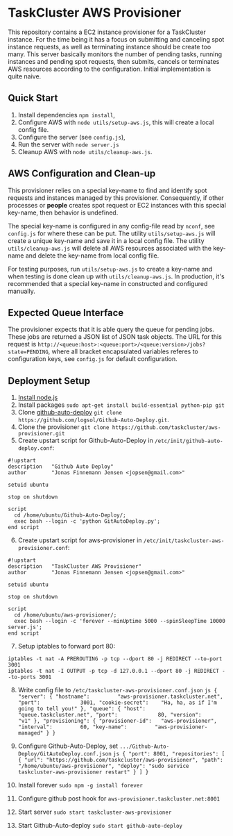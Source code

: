TaskCluster AWS Provisioner
============================
This repository contains a EC2 instance provisioner for a TaskCluster instance.
For the time being it has a focus on submitting and canceling spot instance
requests, as well as terminating instance should be create too many.
This server basically monitors the number of pending tasks, running instances
and pending spot requests, then submits, cancels or terminates AWS resources
according to the configuration. Initial implementation is quite naive.

Quick Start
-----------
  1. Install dependencies `npm install`,
  2. Configure AWS with `node utils/setup-aws.js`, this will create a local
     config file.
  2. Configure the server (see `config.js`),
  3. Run the server with `node server.js`
  4. Cleanup AWS with `node utils/cleanup-aws.js`.


AWS Configuration and Clean-up
------------------------------
This provisioner relies on a special key-name to find and identify spot requests
and instances managed by this provisioner. Consequently, if other processes or
**people** creates spot request or EC2 instances with this special key-name,
then behavior is undefined.

The special key-name is configured in any config-file read by `nconf`, see
`config.js` for where these can be put. The utility `utils/setup-aws.js` will
create a unique key-name and save it in a local config file. The utility
`utils/cleanup-aws.js` will delete all AWS resources associated with the
key-name and delete the key-name from local config file.

For testing purposes, run `utils/setup-aws.js` to create a key-name and when
testing is done clean up with `utils/cleanup-aws.js`. In production, it's
recommended that a special key-name in constructed and configured manually.

Expected Queue Interface
------------------------
The provisioner expects that it is able query the queue for pending jobs. These
jobs are returned a JSON list of JSON task objects. The URL for this request is 
`http://<queue:host>:<queue:port>/<queue:version>/jobs?state=PENDING`, where
all bracket encapsulated variables referes to configuration keys, see
`config.js` for default configuration.

Deployment Setup
----------------

  1. [Install node.js](https://github.com/joyent/node/wiki/Installing-Node.js-via-package-manager#wiki-build-from-source)
  2. Install packages `sudo apt-get install build-essential python-pip git`
  3. Clone [github-auto-deploy](https://github.com/logsol/Github-Auto-Deploy/) `git clone https://github.com/logsol/Github-Auto-Deploy.git`.
  4. Clone the provisioner `git clone https://github.com/taskcluster/aws-provisioner.git`
  5. Create upstart script for Github-Auto-Deploy in `/etc/init/github-auto-deploy.conf`:

    #!upstart
    description   "Github Auto Deploy"
    author        "Jonas Finnemann Jensen <jopsen@gmail.com>"

    setuid ubuntu

    stop on shutdown

    script
      cd /home/ubuntu/Github-Auto-Deploy/;
      exec bash --login -c 'python GitAutoDeploy.py';
    end script

  6. Create upstart script for aws-provisioner in `/etc/init/taskcluster-aws-provisioner.conf`:

    #!upstart
    description   "TaskCluster AWS Provisioner"
    author        "Jonas Finnemann Jensen <jopsen@gmail.com>"

    setuid ubuntu

    stop on shutdown

    script
      cd /home/ubuntu/aws-provisioner/;
      exec bash --login -c 'forever --minUptime 5000 --spinSleepTime 10000 server.js';
    end script

  7. Setup iptables to forward port 80:

    iptables -t nat -A PREROUTING -p tcp --dport 80 -j REDIRECT --to-port 3001
    iptables -t nat -I OUTPUT -p tcp -d 127.0.0.1 --dport 80 -j REDIRECT --to-ports 3001

  8. Write config file to `/etc/taskcluster-aws-provisioner.conf.json`
    ```js
    {
      "server": {
        "hostname":         "aws-provisioner.taskcluster.net",
        "port":             3001,
        "cookie-secret":    "Ha, ha, as if I'm going to tell you!"
      },
      "queue": {
        "host":             "queue.taskcluster.net",
        "port":             80,
        "version":          "v1"
      },
      "provisioning": {
        "provisioner-id":   "aws-provisioner",
        "interval":         60,
        "key-name":         "aws-provisioner-managed"
      }
    }
    ```
  9. Configure Github-Auto-Deploy, set `.../Github-Auto-Deploy/GitAutoDeploy.conf.json`
    ```js
    {
      "port": 8001,
      "repositories":
      [
        {
          "url": "https://github.com/taskcluster/aws-provisioner",
          "path": "/home/ubuntu/aws-provisioner",
          "deploy": "sudo service taskcluster-aws-provisioner restart"
        }
      ]
    }
    ```

  10. Install forever `sudo npm -g install forever`
  11. Configure github post hook for `aws-provisioner.taskcluster.net:8001`
  12. Start server `sudo start taskcluster-aws-provisioner`
  13. Start Github-Auto-deploy `sudo start github-auto-deploy`